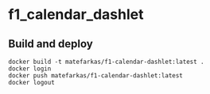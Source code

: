 # f1_calendar_dashlet

## Build and deploy

```shell
docker build -t matefarkas/f1-calendar-dashlet:latest .
docker login
docker push matefarkas/f1-calendar-dashlet:latest
docker logout
```
